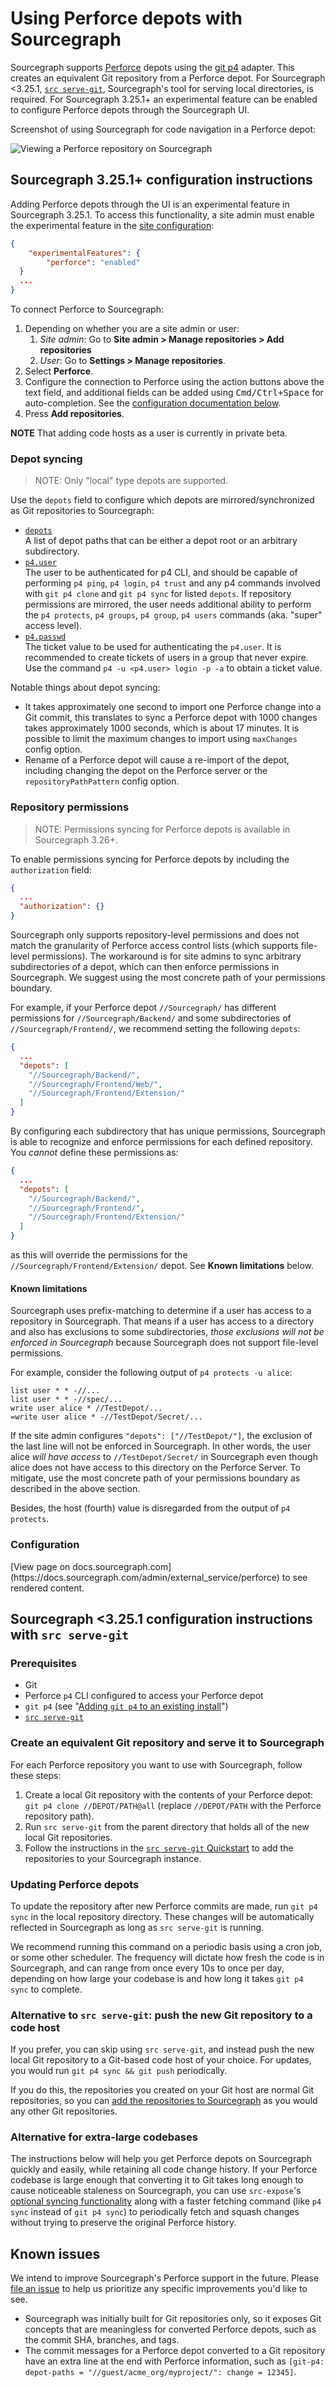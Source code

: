 # Using Perforce depots with Sourcegraph

Sourcegraph supports [Perforce](https://perforce.com) depots using the [git p4](https://git-scm.com/docs/git-p4) adapter. This creates an equivalent Git repository from a Perforce depot. For Sourcegraph <3.25.1, [`src serve-git`](../external_service/src_serve_git.md), Sourcegraph's tool for serving local directories, is required. For Sourcegraph 3.25.1+ an experimental feature can be enabled to configure Perforce depots through the Sourcegraph UI.

Screenshot of using Sourcegraph for code navigation in a Perforce depot:

![Viewing a Perforce repository on Sourcegraph](https://sourcegraphstatic.com/git-p4-example.png)


## Sourcegraph 3.25.1+ configuration instructions

Adding Perforce depots through the UI is an experimental feature in Sourcegraph 3.25.1. To access this functionality, a site admin must enable the experimental feature in the [site configuration](../config/site_config.md):

```json
{
	"experimentalFeatures": {
		"perforce": "enabled"
  }
  ...
}
```

To connect Perforce to Sourcegraph:

1. Depending on whether you are a site admin or user:
   1. *Site admin*: Go to **Site admin > Manage repositories > Add repositories**
   1. *User*: Go to **Settings > Manage repositories**.
1. Select **Perforce**.
1. Configure the connection to Perforce using the action buttons above the text field, and additional fields can be added using <kbd>Cmd/Ctrl+Space</kbd> for auto-completion. See the [configuration documentation below](#configuration).
1. Press **Add repositories**.

**NOTE** That adding code hosts as a user is currently in private beta.

### Depot syncing

> NOTE: Only "local" type depots are supported.

Use the `depots` field to configure which depots are mirrored/synchronized as Git repositories to Sourcegraph:

- [`depots`](perforce.md#depots)<br>A list of depot paths that can be either a depot root or an arbitrary subdirectory.
- [`p4.user`](perforce.md#p4-user)<br>The user to be authenticated for p4 CLI, and should be capable of performing `p4 ping`, `p4 login`, `p4 trust` and any p4 commands involved with `git p4 clone` and `git p4 sync` for listed `depots`. If repository permissions are mirrored, the user needs additional ability to perform the `p4 protects`, `p4 groups`, `p4 group`, `p4 users` commands (aka. "super" access level).
- [`p4.passwd`](perforce.md#p4-passwd)<br>The ticket value to be used for authenticating the `p4.user`. It is recommended to create tickets of users in a group that never expire. Use the command `p4 -u <p4.user> login -p -a` to obtain a ticket value.

Notable things about depot syncing:

- It takes approximately one second to import one Perforce change into a Git commit, this translates to sync a Perforce depot with 1000 changes takes approximately 1000 seconds, which is about 17 minutes. It is possible to limit the maximum changes to import using `maxChanges` config option.
- Rename of a Perforce depot will cause a re-import of the depot, including changing the depot on the Perforce server or the `repositoryPathPattern` config option.

### Repository permissions

> NOTE: Permissions syncing for Perforce depots is available in Sourcegraph 3.26+.

To enable permissions syncing for Perforce depots by including the `authorization` field:

```json
{
  ...
  "authorization": {}
}
```

Sourcegraph only supports repository-level permissions and does not match the granularity of Perforce access control lists (which supports file-level permissions). The workaround is for site admins to sync arbitrary subdirectories of a depot, which can then enforce permissions in Sourcegraph. We suggest using the most concrete path of your permissions boundary.

For example, if your Perforce depot `//Sourcegraph/` has different permissions for `//Sourcegraph/Backend/` and some subdirectories of `//Sourcegraph/Frontend/`, we recommend setting the following `depots`:

```json
{
  ...
  "depots": [
    "//Sourcegraph/Backend/",
    "//Sourcegraph/Frontend/Web/",
    "//Sourcegraph/Frontend/Extension/"
  ]
}
```

By configuring each subdirectory that has unique permissions, Sourcegraph is able to recognize and enforce permissions for each defined repository. You *cannot* define these permissions as:


```json
{
  ...
  "depots": [
    "//Sourcegraph/Backend/",
    "//Sourcegraph/Frontend/",
    "//Sourcegraph/Frontend/Extension/"
  ]
}
```

as this will override the permissions for the `//Sourcegraph/Frontend/Extension/` depot. See **Known limitations** below. 

#### Known limitations

Sourcegraph uses prefix-matching to determine if a user has access to a repository in Sourcegraph. That means if a user has access to a directory and also has exclusions to some subdirectories, _those exclusions will not be enforced in Sourcegraph_ because Sourcegraph does not support file-level permissions.

For example, consider the following output of `p4 protects -u alice`:

```text
list user * * -//...
list user * * -//spec/...
write user alice * //TestDepot/...
=write user alice * -//TestDepot/Secret/...
```

If the site admin configures `"depots": ["//TestDepot/"]`, the exclusion of the last line will not be enforced in Sourcegraph. In other words, the user alice _will have access_ to `//TestDepot/Secret/` in Sourcegraph even though alice does not have access to this directory on the Perforce Server. To mitigate, use the most concrete path of your permissions boundary as described in the above section.

Besides, the host (fourth) value is disregarded from the output of `p4 protects`.

### Configuration

<div markdown-func=jsonschemadoc jsonschemadoc:path="admin/external_service/perforce.schema.json">[View page on docs.sourcegraph.com](https://docs.sourcegraph.com/admin/external_service/perforce) to see rendered content.</div>

## Sourcegraph <3.25.1 configuration instructions with `src serve-git`

### Prerequisites

- Git
- Perforce `p4` CLI configured to access your Perforce depot
- `git p4` (see "[Adding `git p4` to an existing install](https://git.wiki.kernel.org/index.php/GitP4#Adding_git-p4_to_an_existing_install)")
- [`src serve-git`](../external_service/src_serve_git.md)

### Create an equivalent Git repository and serve it to Sourcegraph

For each Perforce repository you want to use with Sourcegraph, follow these steps:

1. Create a local Git repository with the contents of your Perforce depot: `git p4 clone //DEPOT/PATH@all` (replace `//DEPOT/PATH` with the Perforce repository path).
1. Run `src serve-git` from the parent directory that holds all of the new local Git repositories.
1. Follow the instructions in the [`src serve-git` Quickstart](../external_service/src_serve_git.md#quickstart) to add the repositories to your Sourcegraph instance.

### Updating Perforce depots

To update the repository after new Perforce commits are made, run `git p4 sync` in the local repository directory. These changes will be automatically reflected in Sourcegraph as long as `src serve-git` is running.

We recommend running this command on a periodic basis using a cron job, or some other scheduler. The frequency will dictate how fresh the code is in Sourcegraph, and can range from once every 10s to once per day, depending on how large your codebase is and how long it takes `git p4 sync` to complete.

### Alternative to `src serve-git`: push the new Git repository to a code host

If you prefer, you can skip using `src serve-git`, and instead push the new local Git repository to a Git-based code host of your choice. For updates, you would run `git p4 sync && git push` periodically.

If you do this, the repositories you created on your Git host are normal Git repositories, so you can [add the repositories to Sourcegraph](index.md) as you would any other Git repositories.

### Alternative for extra-large codebases

The instructions below will help you get Perforce depots on Sourcegraph quickly and easily, while retaining all code change history. If your Perforce codebase is large enough that converting it to Git takes long enough to cause noticeable staleness on Sourcegraph, you can use `src-expose`'s [optional syncing functionality](../external_service/non-git.md#syncing-repositories) along with a faster fetching command (like `p4 sync` instead of `git p4 sync`) to periodically fetch and squash changes without trying to preserve the original Perforce history.

## Known issues

We intend to improve Sourcegraph's Perforce support in the future. Please [file an issue](https://github.com/sourcegraph/sourcegraph/issues) to help us prioritize any specific improvements you'd like to see.

- Sourcegraph was initially built for Git repositories only, so it exposes Git concepts that are meaningless for converted Perforce depots, such as the commit SHA, branches, and tags.
- The commit messages for a Perforce depot converted to a Git repository have an extra line at the end with Perforce information, such as `[git-p4: depot-paths = "//guest/acme_org/myproject/": change = 12345]`.
